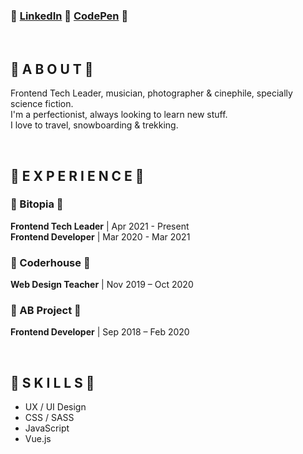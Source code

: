 <h3>🔸 <a href="linkedin.com/in/damiothar/">LinkedIn</a> 🔸 <a href="codepen.io/damiothar">CodePen</a> 🔸</h3>

<br />

<h2>🔹  A B O U T  🔹</h1>
<p>
  Frontend Tech Leader, musician, photographer & cinephile, specially science fiction.<br />
  I'm a perfectionist, always looking to learn new stuff.<br />
  I love to travel, snowboarding & trekking.
</p>
<br />

<h2>🔹  E X P E R I E N C E  🔹</h1>
<h3>🔸 Bitopia 🔸</h3>
<p>
  <strong>Frontend Tech Leader</strong> | Apr 2021 - Present<br />
  <strong>Frontend Developer</strong> | Mar 2020 - Mar 2021
</p>
<h3>🔸 Coderhouse 🔸</h3>
<p><strong>Web Design Teacher</strong> | Nov 2019 – Oct 2020</p>
<h3>🔸 AB Project 🔸</h3>
<p><strong>Frontend Developer</strong> | Sep 2018 – Feb 2020</p>
<br />

<h2>🔹  S K I L L S  🔹</h2>
<ul>
  <li>UX / UI Design</li>
  <li>CSS / SASS</li>
  <li>JavaScript</li>
  <li>Vue.js</li>
<ul>
